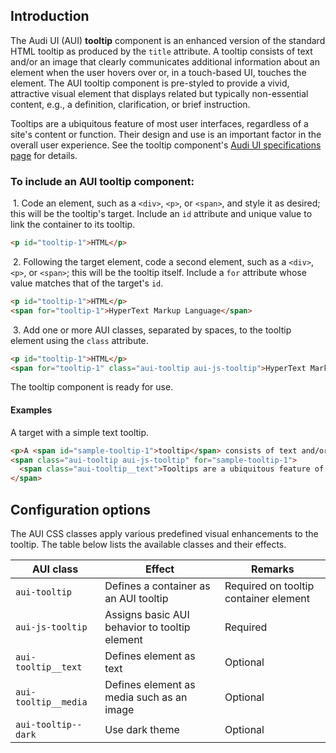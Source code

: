 ## Introduction

The Audi UI (AUI) **tooltip** component is an enhanced version of the standard HTML tooltip as produced by the `title` attribute. A tooltip consists of text and/or an image that clearly communicates additional information about an element when the user hovers over or, in a touch-based UI, touches the element. The AUI tooltip component is pre-styled to provide a vivid, attractive visual element that displays related but typically non-essential content, e.g., a definition, clarification, or brief instruction.

Tooltips are a ubiquitous feature of most user interfaces, regardless of a site's content or function. Their design and use is an important factor in the overall user experience. See the tooltip component's [Audi UI specifications page](http://www.audi.com/) for details.

### To include an AUI **tooltip** component:

&nbsp;1. Code an element, such as a `<div>`, `<p>`, or `<span>`, and style it as desired; this will be the tooltip's target. Include an `id` attribute and unique value to link the container to its tooltip.
```html
<p id="tooltip-1">HTML</p>
```
&nbsp;2. Following the target element, code a second element, such as a `<div>`, `<p>`, or `<span>`; this will be the tooltip itself. Include a `for` attribute whose value matches that of the target's `id`.
```html
<p id="tooltip-1">HTML</p>
<span for="tooltip-1">HyperText Markup Language</span>
```
&nbsp;3. Add one or more AUI classes, separated by spaces, to the tooltip element using the `class` attribute.
```html
<p id="tooltip-1">HTML</p>
<span for="tooltip-1" class="aui-tooltip aui-js-tooltip">HyperText Markup Language</span>
```

The tooltip component is ready for use.

#### Examples

A target with a simple text tooltip.
```html
<p>A <span id="sample-tooltip-1">tooltip</span> consists of text and/or an image.</p>
<span class="aui-tooltip aui-js-tooltip" for="sample-tooltip-1">
  <span class="aui-tooltip__text">Tooltips are a ubiquitous feature of most user interfaces.</span>
</span>
```

## Configuration options

The AUI CSS classes apply various predefined visual enhancements to the tooltip. The table below lists the available classes and their effects.

| AUI class | Effect | Remarks |
|-----------|--------|---------|
| `aui-tooltip` | Defines a container as an AUI tooltip | Required on tooltip container element |
| `aui-js-tooltip` | Assigns basic AUI behavior to tooltip element | Required |
| `aui-tooltip__text` | Defines element as text | Optional |
| `aui-tooltip__media` | Defines element as media such as an image | Optional |
| `aui-tooltip--dark` | Use dark theme | Optional |
